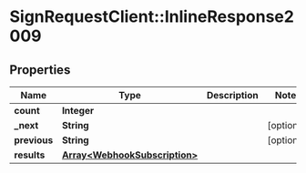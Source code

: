 # SignRequestClient::InlineResponse2009

## Properties
Name | Type | Description | Notes
------------ | ------------- | ------------- | -------------
**count** | **Integer** |  | 
**_next** | **String** |  | [optional] 
**previous** | **String** |  | [optional] 
**results** | [**Array&lt;WebhookSubscription&gt;**](WebhookSubscription.md) |  | 


